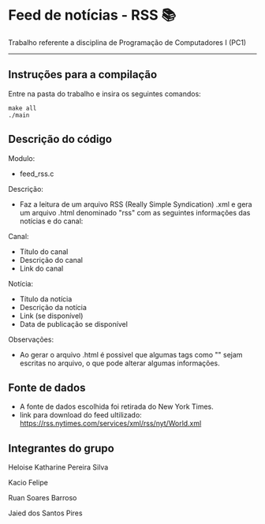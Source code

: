 # Feed de notícias - RSS 📚

Trabalho referente a disciplina de Programação de Computadores I (PC1)
***

## Instruções para a compilação

Entre na pasta do trabalho e insira os seguintes comandos:

    make all
    ./main

## Descrição do código

Modulo: 
* feed_rss.c 

Descrição: 
* Faz a leitura de um arquivo RSS (Really Simple Syndication) .xml e gera um arquivo .html denominado "rss" com as seguintes informações das notícias e do canal:

Canal:
* Título do canal
* Descrição do canal
* Link do canal

Notícia:
* Título da notícia
* Descrição da notícia
* Link (se disponível)
* Data de publicação se disponível


Observações:

* Ao gerar o arquivo .html é possivel que algumas tags como "<![CDATA[]]>" sejam escritas no arquivo, o que pode alterar algumas informações.


## Fonte de dados

* A fonte de dados escolhida foi retirada do New York Times.
* link para download do feed ultilizado: https://rss.nytimes.com/services/xml/rss/nyt/World.xml

## Integrantes do grupo

Heloise Katharine Pereira Silva

Kacio Felipe 

Ruan Soares Barroso 

Jaied dos Santos Pires

